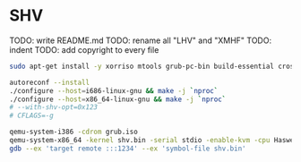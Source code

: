 # SHV

TODO: write README.md
TODO: rename all "LHV" and "XMHF"
TODO: indent
TODO: add copyright to every file

```sh
sudo apt-get install -y xorriso mtools grub-pc-bin build-essential crossbuild-essential-i386

autoreconf --install
./configure --host=i686-linux-gnu && make -j `nproc`
./configure --host=x86_64-linux-gnu && make -j `nproc`
# --with-shv-opt=0x123
# CFLAGS=-g

qemu-system-i386 -cdrom grub.iso
qemu-system-x86_64 -kernel shv.bin -serial stdio -enable-kvm -cpu Haswell,vmx=yes -smp 4 -display none
gdb --ex 'target remote :::1234' --ex 'symbol-file shv.bin'
```

